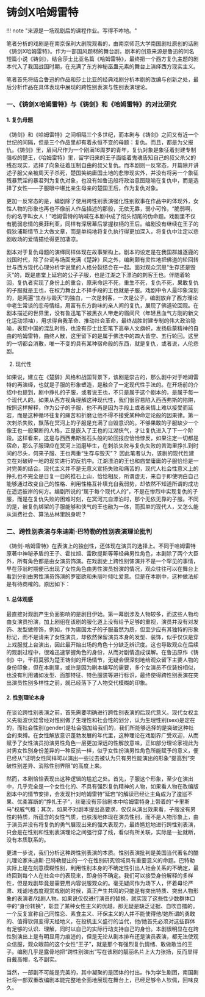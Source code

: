 # 铸剑X哈姆雷特 

!!! note "来源是一场观剧后的课程作业。写得不咋地。"

笔者分析的戏剧是在南京保利大剧院观看的，由南京师范大学南国剧社原创的话剧《铸剑X哈姆雷特》。作为一部国风题材的舞台剧，剧本的创意来源是鲁迅的同名短篇小说《铸剑》，结合莎士比亚名篇《哈姆雷特》，最终把一个西方复仇主题的剧本代入了我国战国时期，在充满了东方神秘巫蛊元素的舞台上演绎西方现实主义。

笔者首先将结合鲁迅的作品和莎士比亚的经典戏剧分析本剧的改编与创新之处，最后分析作品在具体表现中展现的跨性别表演与性别表演理论。

### 一、《铸剑X哈姆雷特》与《铸剑》和《哈姆雷特》的对比研究
#### 1. 复仇母题

《铸剑》和《哈姆雷特》之间相隔三个多世纪，而本剧与《铸剑》之间又有近一个世纪的间隔，但是三个作品里却有着永恒不变的母题：复仇。而且，都是为父报仇。《铸剑》里，眉间尺作为一个刚满16周岁的青年，复仇对象是象征着封建专制强权的楚王，《哈姆雷特》里，留学归来的王子面临着鬼魂告知自己的叔父杀父的残忍现实，选择了向象征着压制自由的叔父复仇。而本剧则一反常态，开篇除开讲述子服父亲被周天子杀死，楚国笑纳庸国土地的悲惨现实外，并没有将另一个象征残暴荒淫的暴君列为复仇对象，也没有如鲁迅般将政治意图隐喻在复仇中，而是选择了女性——子服眼中堪比亲生母亲的楚国王后，作为复仇对象。

更加一反常态的是，编剧除了使用跨性别表演强化性别叙事在作品中的体现外，女性人物的形象也再也不像前人作品描述的那般，无依无靠，弱小可怜，“脆弱啊，你的名字叫女人！”哈姆雷特的呐喊在本剧中成了彻头彻尾的伪命题。戏剧里不仅有脆弱悲情的奥菲利亚，同样有深居幕后掌握权柄的王后。编剧没有继续在王子的俄狄浦斯情节上大做文章，而是单纯地将复仇执行得更加深入，将复仇中注定以悲剧收场的爱情描绘得更加凄凉。

剧本对于复仇母题的演绎同样体现在故事架构上。剧本的设定是在我国群雄逐鹿的战国时代，除了台词与场面充满《楚辞》风之外，编剧颇有灵性地把佛道的轮回转世与西方现代心理分析学说里的人格分裂结合在一起。面对观众沉思“生存还是毁灭”的，既是庙堂上延宕的公子子服，也是江湖之下漂泊的刺客王也。伴随着轮回，复仇者实现了身份上的重合，原来命运不死，重生不死，复仇不死，果敢复仇的子服就是王也，在权力舞台上不择手段的王也就是子服。戏剧中令人最印象深刻的，是两遍“生存与毁灭”的独白，一次是刺客，一次是公子，编剧放弃了西方理论中老生常谈的恋母情结，用富有东方韵味的亲人间的复仇，展现了佛道轮回观。在剧本描述的世界里，没有鲁迅笔下被黑衣人带走的眉间尺（年轻且血气方刚的新文化运动领袖），用求得自我革命、推动社会革命，最终战胜封建专制的伟大政治隐喻，表现中国的混乱时局，也没有莎士比亚笔下高举人文旗帜，发扬启蒙精神的自由的哈姆雷特，曲终人散，这里留下的是属于佛法中的四大皆空、五行轮回。这里的一切都会消散，唯一不变的具有某种宿命般的东西，就是复仇，或者说，人伦悲剧。

2. 现代性

如果说，建立在《楚辞》风格和战国背景下，该剧是崇古的，那么剧中对于哈姆雷特的再演绎，也就是子服的形象塑造，是融合了一定现代性手法的。在开场前的介绍中也提到，剧中挣扎的子服，或者说王也，不只是属于这个剧本的，是属于每一个现代人的。如果从西方视角理解这种现代性，我们很容易陷入西西弗斯的陷阱，按照这样解释，作为公子的子服，他不再是因为手段上或者亲情上难以接受而延宕，而是这种循环往复的痛苦和折磨让他不得不接受某种命定论般的因果律。第一次刺杀失败，飘荡在冥河上的子服是充满了自毁意识的。不够果敢的子服缺少一个像王也一般果断的人格，正是嵌入了王也的江湖侠气，才让复仇进入了下一个阶段。这样看来，这是与西西弗斯推石头般的轮回报应恰恰悖反，如果注定一切都是宿命，那么子服理应在冥河上消磨毕生，在刺杀失败与复仇失败的苦海里挣扎到时间的尽头，何来子服、王也两重“生存与毁灭”？
因此笔者认为，该剧的现代性建立在对破碎一地的现实进行的反抗中。江湖漂泊的王也和庙堂庸庸的子服恰恰是一对完美的结合。现代主义并不是无意义宣扬失败和痛苦的，现代人社会性意义上的挣扎也不完全是日复一日的推石上山，恰恰相反，所谓虚无，来自于即使明白自己能够通过改变自己的性格、利用性格互补填充自我弱势，却依然不知道所谓的成功在遥远彼岸的何方。编剧所说的“属于每个现代人的”，不是在惨烈中实现复仇的子服，而是在复仇失败的困难时刻，在冥河兀自漂泊时，那个无依无靠的子服。不同的是，被复仇绑架的子服能够和侠气的王也融为一体，而孤单的现代人，又怎么能从消费社会、算法丛林里脱身呢？

### 二、跨性别表演与朱迪斯·巴特勒的性别表演理论批判

《铸剑-哈姆雷特》在表演上的独创性，还体现在演员的选择上。不同于哈姆雷特原著中神秘矛盾的王子、霍拉旭、雷欧提斯等等经典男性角色，本剧除了两个大臣外，所有角色都是由女演员饰演。在戏剧史上跨性别饰演并不是一个罕见的事情，早在莎翁时期便已出现了女性角色由男性演员扮演的情况，观众往往可以在舞台上看到分别由男性演员饰演的罗密欧和朱丽叶倾吐爱意。但是在本剧中，这种做法却是有待商榷的。原因如下：

#### 1. 总体观感

最直接对观剧产生负面影响的是剧目伊始。第一幕剧涉及人物较多，而这些人物均由女演员扮演，加上剧组在该剧的服化道上没有给予足够的重视，演员并没有对发饰、发型做修饰，例如，作为庸国太子的子服虽然为质，但至少应有其独特的形象标记，而不是请来了女性演员，却依然保留演员本身的发型、装饰，似乎仅仅是穿上戏服就上台演出，因此最开始出场的角色十分缺乏辨识度。这也导致观众在后续的观剧过程中，很难迅速掌握角色的身份，从而对剧情造成误解。在鲁迅原作《铸剑》中，干将莫邪为楚王铸剑的开场情节，无疑会很深刻地给观众留下主要人物的身份印象，但在本剧里，或许是因为剧本编写的需要，多个女演员不仅装扮相似，也没有利用诸如发型、面部特征、特色服装等进行标识，最终使得跨性别表演在突出演员性别多样性之前，就已经落下了人物交代模糊的印象。

#### 2. 性别理论本身

在谈论跨性别表演之前，首先需要明确进行跨性别表演的后现代意义。现代女权主义先驱波伏娃曾经对性别做了生理性和社会性的划分，认为生理性别(sex)是定在的，而社会性别(gender)是社会强加给我们的，我们所能够选择的是突破这种社会的束缚。在女性解放意识蓬勃发展的年代里，这种理论在戏剧界广受欢迎，从而赋予了女性演员扮演男性角色一层更加深远的性解放意味，正如部分理论家视此为对男女性别身份差异的一种反抗一样，似乎女性扮演男性角色所能赋予的意义，便已经从“证明女性同样可以演出一些过去被认为只有男性能演出的形象”提高到“突破性别差异、消除性别界限”的高度上来。

然而，本剧恰恰表现出这种逻辑的尴尬之处。首先，子服这个形象，至少在演出中，几乎完全是一个女性化的、不具有强烈复仇精神的人物，如果看人物在改编版剧本中的情节安排，会发现针对哈姆雷特”延宕“的解读已经让主角成为了逡巡不果、优柔寡断的”挣扎王子“，丝毫没有莎翁剧本中哈姆雷特身上带着的“卡里斯马”权威气概；其次，如果不对剧本提出高要求，仅仅从演出效果看，子服没有男性的特质，所蕴含的女性气质，也肤浅地体现在演员性别，而不是人物形象上，由于演员并没有将复仇的勇气展现出来的强大表现力，最终尴尬地进行跨性别表演，只会是在性别和性别表演理论之间强行穿了线，看似有所关联，实际是一扯就断，没有本质联系的。

更进一步说，我们分析这种跨性别表演的本质。性别表演批判是美国当代著名的酷儿理论家朱迪斯·巴特勒提出的一个在性别研究领域具有重要意义的命题。巴特勒实际上是在刻意模糊性别，利用性别本身的不确定性引出人社会关系的不确定，最终回到每个人在社会中的表现来，即身份不确定。我们可以接受身份解释的多样性，但是戏剧毕竟是需要用内容说服观众的。毫无疑问作为场下人，怀着毋论严肃、戏谑地态度观赏戏剧的时候，真正产生共鸣的只能是有突出特质、突出人物形象的表演者/戏剧人物。如果说仅仅进行演员的替换，就实现了这些性少数群体口中的“身份转换”，彰显了某种女性主义的优越，那无疑是缺乏证据、自吹自擂的。一个反复宣称自己同性恋、素食主义、环保主义的人并不能使得他/她所谓的勇敢的、值得钦佩变得天经地义，在投机主义盛行的当代，他/她首先必须对这些群体有足够的认识、理解，同时以自己的实际行动支持自己的身份。本剧很明显在在跨性别演出上是有明显用力痕迹的，但是无论从剧本排布还是演员表演，都无法使观众信服，观众眼前的这个女性“王子”，就是那个有强烈复仇情绪、敢做敢当的王子。编剧几乎是露骨地把“跨性别演出”写在该剧的靓丽名片上大力张扬，反而显得自戴高帽，名不副实。

当然，一部剧不可能是完美的，其中凝聚的是团体的付出。作为学生剧团，南国剧社将一部双重改编剧本能完整地全面地展现在舞台上，已经足够令人钦佩，回味良久。
